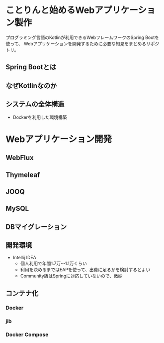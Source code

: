 # ことりんと始めるWebアプリケーション製作

プログラミング言語のKotlinが利用できるWebフレームワークのSpring Bootを使って、
Webアプリケーションを開発するために必要な知見をまとめるリポジトリ。


## Spring Bootとは


## なぜKotlinなのか


## システムの全体構造

- Dockerを利用した環境構築

# Webアプリケーション開発

## WebFlux

## Thymeleaf

## JOOQ

## MySQL

## DBマイグレーション

## 開発環境
- Intellij IDEA
  - 個人利用で年間1.7万〜1.1万くらい
  - 利用を決めるまではEAPを使って、出費に足るかを検討するとよい
  - Community版はSpringに対応していないので、微妙

## コンテナ化

### Docker

### jib



### Docker Compose

